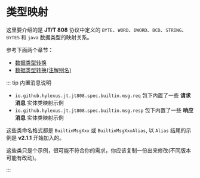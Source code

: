 # 类型映射

这里要介绍的是 **JT/T 808** 协议中定义的 `BYTE`、`WORD`、`DWORD`、`BCD`、`STRING`、`BYTES` 和 `java` 数据类型的映射关系。

参考下面两个章节：

- [数据类型转换](../../v2/jt-808/guide/annotation-based-dev/data-type-mapping.md)
- [数据类型转换(注解别名)](../../v2/jt-808/guide/annotation-based-dev/data-type-mapping-via-alias.md)

::: tip 内置消息说明

- `io.github.hylexus.jt.jt808.spec.builtin.msg.req` 包下内置了一些 **请求消息** 实体类映射示例
- `io.github.hylexus.jt.jt808.spec.builtin.msg.resp` 包下内置了一些 **响应消息** 实体类映射示例

这些类命名格式都是 `BuiltinMsgXxx` 或 `BuiltinMsgXxxAlias`, 以 `Alias` 结尾的示例是 **v2.1.1** 开始加入的。

这些类只是个示例，很可能不符合你的需求，你应该复制一份出来修改(不同版本可能有改动)。

:::
